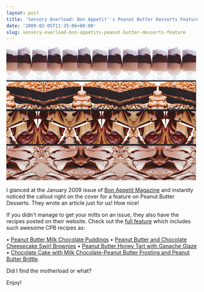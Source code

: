 ```yaml
---
layout: post
title: 'Sensory Overload: Bon Appetit''s Peanut Butter Desserts Feature'
date: '2009-02-05T11:35:06+00:00'
slug: sensory-overload-bon-appetits-peanut-butter-desserts-feature
---
```

<a href="http://www.bonappetit.com/magazine/2009/01/peanut_butter_desserts"><img src='images/uploads/2009/02/bon_appetit_peanut_butter.jpg' alt='Bon Appetit’s Peanut Butter Desserts Feature' /></a>

I glanced at the January 2009 issue of <a href="http://www.bonappetit.com/">Bon Appetit Magazine</a> and instantly noticed the callout right on the cover for a feature on Peanut Butter Desserts. They wrote an article just for us! How nice!

If you didn't manage to get your mitts on an issue, they also have the recipes posted on their website. Check out the <a href="http://www.bonappetit.com/magazine/2009/01/peanut_butter_desserts">full feature</a> which includes such awesome CPB recipes as:

&#8226; <a href="http://www.bonappetit.com/magazine/2009/01/peanut_butter_milk_chocolate_puddings">Peanut Butter Milk Chocolate Puddings</a>
&#8226; <a href="http://www.bonappetit.com/magazine/2009/01/peanut_butter_and_chocolate_cheesecake_swirl_brownies">Peanut Butter and Chocolate Cheesecake Swirl Brownies</a>
&#8226; <a href="http://www.bonappetit.com/magazine/2009/01/peanut_butter_honey_tart_with_ganache_glaze">Peanut Butter Honey Tart with Ganache Glaze</a>
&#8226; <a href="http://www.bonappetit.com/magazine/2009/01/chocolate_cake_with_milk_chocolate_peanut_butter_frosting">Chocolate Cake with Milk Chocolate-Peanut Butter Frosting and Peanut Butter Brittle</a>. 

Did I find the motherload or what?

Enjoy!
